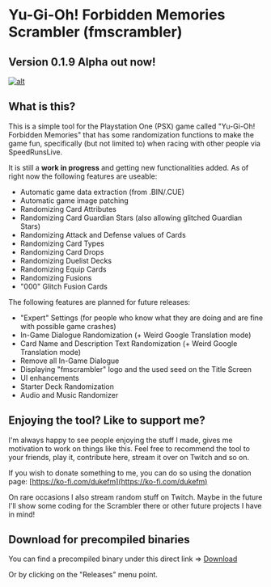 # Yu-Gi-Oh! Forbidden Memories Scrambler (fmscrambler)
## **Version 0.1.9 Alpha out now!**

[![alt](https://i.imgur.com/kj0PMYNl.jpg)](https://i.imgur.com/kj0PMYN.png)

## What is this?
This is a simple tool for the Playstation One (PSX) game called "Yu-Gi-Oh! Forbidden Memories" that has some randomization functions to make the game fun, specifically (but not limited to) when racing with other people via SpeedRunsLive.

It is still a **work in progress** and getting new functionalities added. As of right now the following features are useable:
- Automatic game data extraction (from .BIN/.CUE)
- Automatic game image patching
- Randomizing Card Attributes
- Randomizing Card Guardian Stars (also allowing glitched Guardian Stars)
- Randomizing Attack and Defense values of Cards
- Randomizing Card Types
- Randomizing Card Drops
- Randomizing Duelist Decks
- Randomizing Equip Cards
- Randomizing Fusions
- "000" Glitch Fusion Cards

The following features are planned for future releases:
- "Expert" Settings (for people who know what they are doing and are fine with possible game crashes)
- In-Game Dialogue Randomization (+ Weird Google Translation mode)
- Card Name and Description Text Randomization (+ Weird Google Translation mode)
- Remove all In-Game Dialogue
- Displaying "fmscrambler" logo and the used seed on the Title Screen
- UI enhancements
- Starter Deck Randomization
- Audio and Music Randomizer

## Enjoying the tool? Like to support me?
I'm always happy to see people enjoying the stuff I made, gives me motivation to work on things like this.
Feel free to recommend the tool to your friends, play it, contribute here, stream it over on Twitch and so on.

If you wish to donate something to me, you can do so using the donation page: [https://ko-fi.com/dukefm](https://ko-fi.com/dukefm)

On rare occasions I also stream random stuff on Twitch. Maybe in the future I'll show some coding for the Scrambler there or other future projects I have in mind!

## Download for precompiled binaries
You can find a precompiled binary under this direct link => [Download](https://github.com/duke1102/fmscrambler/releases/download/0.1.9/fmscrambler-alpha-019.zip)

Or by clicking on the "Releases" menu point.
